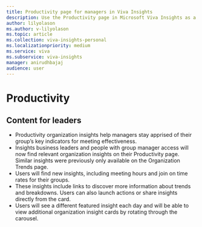 ```yaml
---
title: Productivity page for managers in Viva Insights
description: Use the Productivity page in Microsoft Viva Insights as a manager
author: lilyolason
ms.author: v-lilyolason
ms.topic: article
ms.collection: viva-insights-personal
ms.localizationpriority: medium 
ms.service: viva
ms.subservice: viva-insights
manager: anirudhbajaj
audience: user
---
```


# Productivity

## Content for leaders

<!--from Jess-->

* Productivity organization insights help managers stay apprised of their group’s key indicators for meeting effectiveness. 
* Insights business leaders and people with group manager access will now find relevant organization insights on their Productivity page. Similar insights were previously only available on the Organization Trends page.
* Users will find new insights, including meeting hours and join on time rates for their groups.
* These insights include links to discover more information about trends and breakdowns. Users can also launch actions or share insights directly from the card.
* Users will see a different featured insight each day and will be able to view additional organization insight cards by rotating through the carousel.